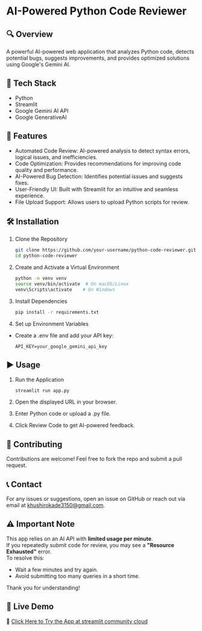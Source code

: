 # AI-Powered Python Code Reviewer 

## 🔍 Overview
A powerful AI-powered web application that analyzes Python code, detects potential bugs, suggests improvements, and provides optimized solutions using Google's Gemini AI.

## 🧰 Tech Stack
- Python
- Streamlit
- Google Gemini AI API
- Google GenerativeAI

## 🚀 Features
- Automated Code Review: AI-powered analysis to detect syntax errors, logical issues, and inefficiencies.
- Code Optimization: Provides recommendations for improving code quality and performance.
- AI-Powered Bug Detection: Identifies potential issues and suggests fixes.
- User-Friendly UI: Built with Streamlit for an intuitive and seamless experience.
- File Upload Support: Allows users to upload Python scripts for review.

## 🛠 Installation

1. Clone the Repository

    ```bash
    git clone https://github.com/your-username/python-code-reviewer.git
    cd python-code-reviewer
    ```

2. Create and Activate a Virtual Environment

    ```bash
    python -m venv venv
    source venv/bin/activate  # On macOS/Linux
    venv\Scripts\activate    # On Windows
    ```

3. Install Dependencies

    ```bash
    pip install -r requirements.txt
    ```

4. Set up Environment Variables

- Create a .env file and add your API key:

    ```plaintext
    API_KEY=your_google_gemini_api_key
    ```

## ▶️ Usage

1. Run the Application

    ```bash
    streamlit run app.py
    ```

2. Open the displayed URL in your browser.

3. Enter Python code or upload a .py file.

4. Click Review Code to get AI-powered feedback.

## 🤝 Contributing

Contributions are welcome! Feel free to fork the repo and submit a pull request.


## 📞 Contact

For any issues or suggestions, open an issue on GitHub or reach out via email at khushirokade3150@gmail.com.

## ⚠️ Important Note  
This app relies on an AI API with **limited usage per minute**.  
If you repeatedly submit code for review, you may see a **"Resource Exhausted"** error.  
To resolve this:  
- Wait a few minutes and try again.  
- Avoid submitting too many queries in a short time.  

Thank you for understanding! 

## 🚀 Live Demo  
🔗 [Click Here to Try the App at streamlit community cloud](https://ai-codereviewer-tbrhbixykkjp8ncpb6ocjc.streamlit.app/) 

 
 
